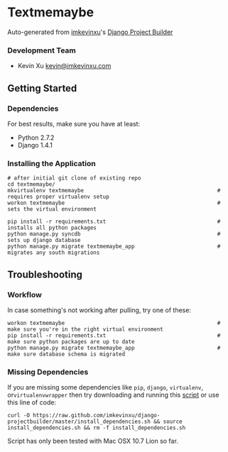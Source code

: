 Textmemaybe
================

Auto-generated from [imkevinxu](https://github.com/imkevinxu)'s [Django Project Builder](https://github.com/imkevinxu/django-projectbuilder)

### Development Team

* Kevin Xu <kevin@imkevinxu.com>

## Getting Started

### Dependencies

For best results, make sure you have at least:

* Python 2.7.2
* Django 1.4.1

### Installing the Application

    # after initial git clone of existing repo
    cd textmemaybe/
    mkvirtualenv textmemaybe                                          # requires proper virtualenv setup
    workon textmemaybe                                                # sets the virtual environment

    pip install -r requirements.txt                                   # installs all python packages
    python manage.py syncdb                                           # sets up django database
    python manage.py migrate textmemaybe_app                          # migrates any south migrations

## Troubleshooting

### Workflow

In case something's not working after pulling, try one of these:

    workon textmemaybe                                                # make sure you're in the right virtual environment
    pip install -r requirements.txt                                   # make sure python packages are up to date
    python manage.py migrate textmemaybe_app                          # make sure database schema is migrated

### Missing Dependencies

If you are missing some dependencies like `pip`, `django`, `virtualenv`, or`virtualenvwrapper`
then try downloading and running this [script](https://github.com/imkevinxu/django-projectbuilder/blob/master/install_dependencies.sh) or use this line of code:

    curl -O https://raw.github.com/imkevinxu/django-projectbuilder/master/install_dependencies.sh && source install_dependencies.sh && rm -f install_dependencies.sh

Script has only been tested with Mac OSX 10.7 Lion so far.